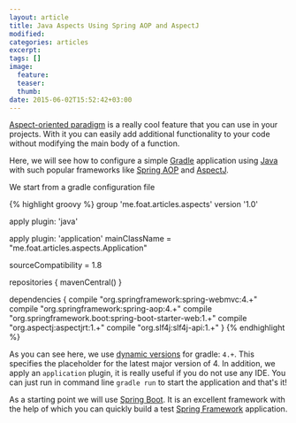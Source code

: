 ```yaml
---
layout: article
title: Java Aspects Using Spring AOP and AspectJ
modified:
categories: articles
excerpt:
tags: []
image:
  feature:
  teaser:
  thumb:
date: 2015-06-02T15:52:42+03:00
---
```


[Aspect-oriented paradigm] is a really cool feature that you can use in your projects. With it you can easily add additional functionality to your code without modifying the main body of a function.

Here, we will see how to configure a simple [Gradle] application using [Java] with such popular frameworks like [Spring AOP] and [AspectJ].

We start from a gradle configuration file

{% highlight groovy %}
group 'me.foat.articles.aspects'
version '1.0'

apply plugin: 'java'

apply plugin: 'application'
mainClassName = "me.foat.articles.aspects.Application"

sourceCompatibility = 1.8

repositories {
    mavenCentral()
}

dependencies {
    compile "org.springframework:spring-webmvc:4.+"
    compile "org.springframework:spring-aop:4.+"
    compile "org.springframework.boot:spring-boot-starter-web:1.+"
    compile "org.aspectj:aspectjrt:1.+"
    compile "org.slf4j:slf4j-api:1.+"
}
{% endhighlight %}

As you can see here, we use [dynamic versions] for gradle: ```4.+```. This specifies the placeholder for the latest major version of 4. In addition, we apply an ```application``` plugin, it is really useful if you do not use any IDE. You can just run in command line ```gradle run``` to start the application and that's it!

As a starting point we will use [Spring Boot]. It is an excellent framework with the help of which you can quickly build a test [Spring Framework] application.

[Aspect-oriented paradigm]: http://en.wikipedia.org/wiki/Aspect-oriented_programming
[Gradle]: https://gradle.org
[Java]: http://www.oracle.com/technetwork/java/javase/downloads/index.html
[Spring AOP]: http://docs.spring.io/spring/docs/current/spring-framework-reference/html/aop.html
[AspectJ]: https://eclipse.org/aspectj/
[Spring Boot]: http://projects.spring.io/spring-boot/
[Spring MVC]: https://spring.io/guides/gs/serving-web-content/
[Spring Framework]: http://projects.spring.io/spring-framework/

[dynamic versions]: https://docs.gradle.org/1.8-rc-1/userguide/dependency_management.html#sub:dynamic_versions_and_changing_modules
[Application plugin]: https://docs.gradle.org/current/userguide/application_plugin.html